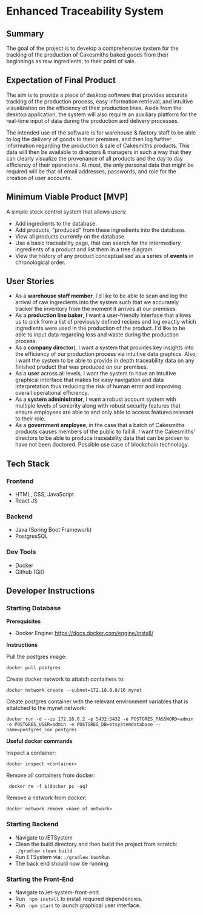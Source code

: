 # Enhanced Traceability System

## Summary

The goal of the project is to develop a comprehensive system for the tracking of the production of Cakesmiths baked goods from their beginnings as raw ingredients, to their point of sale. 

## Expectation of Final Product
The aim is to provide a piece of desktop software that provides accurate tracking of the production process, easy information retrieval, and intuitive visualization on the efficiency of their production lines. Aside from the desktop application, the system will also require an auxiliary platform for the real-time input of data during the production and delivery processes.

The intended use of the software is for warehouse & factory staff to be able to log the delivery of goods to their premises, and then log further information regarding the production & sale of Cakesmiths products. This data will then be available to directors & managers in such a way that they can clearly visualize the provenance of all products and the day to day efficiency of their operations. At most, the only personal data that might be required will be that of email addresses, passwords, and role for the creation of user accounts.

## Minimum Viable Product [MVP]
A simple stock control system that allows users:
- Add ingredients to the database.
- Add products, "produced" from these ingredients into the database.
- View all products currently on the database 
- Use a basic traceability page, that can search for the intermediary ingredients of a product and list them in a tree diagram
- View the history of any product conceptualised as a series of **events** in chronological order.

## User Stories
- As a **warehouse staff member**, I'd like to be able to scan and log the arrival of raw ingredients into the system such
that we accurately tracker the inventory from the moment it arrives at our premises.
- As a **production line baker**, I want a user-friendly interface that allows us to pick from a list of previously defined 
recipes and log exactly which ingredients were used in the production of the product. I'd like to be able to input data
regarding loss and waste during the production process. 
- As a **company director**(, I want a system that provides key insights into the efficiency of our production process via 
intuitive data graphics. Also, I want the system to be able to provide in depth traceability data on any finished product
that was produced on our premises.
- As a **user** across all levels, I want the system to have an intuitive graphical interface that makes for easy navigation
and data interpretation thus reducing the risk of human error and improving overall operational efficiency.
- As a **system administrator**, I want a robust account system with multiple levels of seniority along with robust security
features that ensure employees are able to and only able to access features relevant to their role.
- As a **government employee**, in the case that a batch of Cakesmiths products causes members of the public to fall ill, I
want the Cakesmiths' directors to be able to produce traceability data that can be proven to have not been doctored. Possible
use case of blockchain technology.

## Tech Stack
### Frontend
- HTML, CSS, JavaScript
- React JS

### Backend

- Java (Spring Boot Framework)
- PostgresSQL

### Dev Tools
- Docker
- Github (Git)

## Developer Instructions
### Starting Database

**Prerequisites**

- Docker Engine: <a name="docker-engine">https://docs.docker.com/engine/install/</a>
  
**Instructions**

Pull the postgres image:

```docker pull postgres```

Create docker network to attatch containers to:

```docker network create --subnet=172.18.0.0/16 mynet```

Create postgres container with the relevant environment variables that is attatched to the mynet network:

```docker run -d --ip 172.18.0.2 -p 5432:5432 -e POSTGRES_PASSWORD=admin -e POSTGRES_USER=admin -e POSTGRES_DB=etsystemdatabase --name=postgres_con postgres```

**Useful docker commands**

Inspect a container:

```docker inspect <container>```

Remove all containers from docker:

``` docker rm -f $(docker ps -aq)```

Remove a network from docker:

```docker network remove <name of network>```

### Starting Backend

- Navigate to /ETSystem
- Clean the build directory and then build the project from scratch:  ```./gradlew clean build```
- Run ETSystem via: ```./gradlew bootRun```
- The back end should now be running

### Starting the Front-End
- Navigate to /et-system-front-end.
- Run ``` npm install``` to install required dependencies.
- Run ``` npm start``` to launch graphical user interface.

